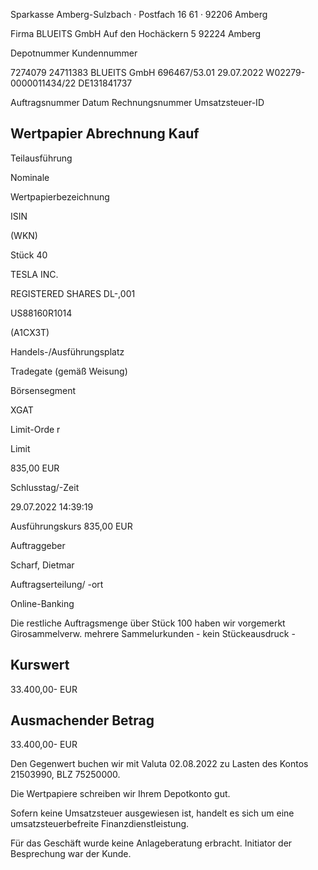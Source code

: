 <!-- image -->

Sparkasse Amberg-Sulzbach · Postfach 16 61 · 92206 Amberg

Firma BLUEITS GmbH Auf den Hochäckern 5 92224 Amberg

Depotnummer Kundennummer

7274079 24711383 BLUEITS GmbH 696467/53.01 29.07.2022 W02279-0000011434/22 DE131841737

Auftragsnummer Datum Rechnungsnummer Umsatzsteuer-ID

## Wertpapier Abrechnung Kauf

Teilausführung

Nominale

Wertpapierbezeichnung

ISIN

(WKN)

Stück 40

TESLA INC.

REGISTERED SHARES DL-,001

US88160R1014

(A1CX3T)

Handels-/Ausführungsplatz

Tradegate (gemäß Weisung)

Börsensegment

XGAT

Limit-Orde r

Limit

835,00 EUR

Schlusstag/-Zeit

29.07.2022 14:39:19

Ausführungskurs 835,00 EUR

Auftraggeber

Scharf, Dietmar

Auftragserteilung/ -ort

Online-Banking

Die restliche Auftragsmenge über Stück 100 haben wir vorgemerkt Girosammelverw. mehrere Sammelurkunden - kein Stückeausdruck -

## Kurswert

33.400,00- EUR

## Ausmachender Betrag

33.400,00- EUR

Den Gegenwert buchen wir mit Valuta  02.08.2022 zu Lasten des Kontos  21503990, BLZ  75250000.

Die Wertpapiere schreiben wir Ihrem Depotkonto gut.

Sofern keine Umsatzsteuer ausgewiesen ist, handelt es sich um eine umsatzsteuerbefreite Finanzdienstleistung.

Für das Geschäft wurde keine Anlageberatung erbracht. Initiator der Besprechung war der Kunde.